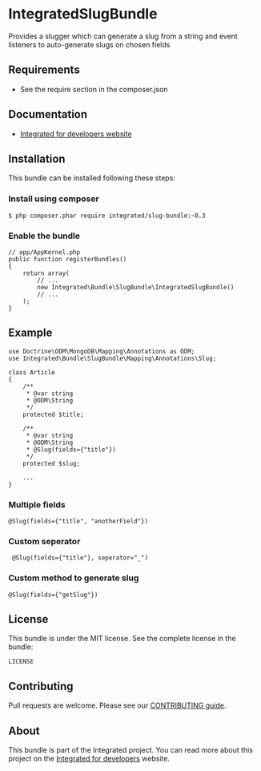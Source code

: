 # IntegratedSlugBundle #
Provides a slugger which can generate a slug from a string and event listeners to auto-generate slugs on chosen fields

## Requirements ##
* See the require section in the composer.json

## Documentation ##
* [Integrated for developers website](http://www.integratedfordevelopers.com "Integrated for developers website")

## Installation ##
This bundle can be installed following these steps:

### Install using composer ###

    $ php composer.phar require integrated/slug-bundle:~0.3

### Enable the bundle ###

    // app/AppKernel.php
    public function registerBundles()
    {
        return array(
            // ...
            new Integrated\Bundle\SlugBundle\IntegratedSlugBundle()
            // ...
        );
    }

## Example
    
    use Doctrine\ODM\MongoDB\Mapping\Annotations as ODM;
    use Integrated\Bundle\SlugBundle\Mapping\Annotations\Slug;
    
    class Article
    {
        /**
         * @var string
         * @ODM\String
         */
        protected $title;
    
        /**
         * @var string
         * @ODM\String
         * @Slug(fields={"title"})
         */
        protected $slug;
        
        ...
    }

### Multiple fields

    @Slug(fields={"title", "anotherField"})
    
### Custom seperator

     @Slug(fields={"title"}, seperator="_")
    
### Custom method to generate slug
    
    @Slug(fields={"getSlug"})

## License ##
This bundle is under the MIT license. See the complete license in the bundle:

    LICENSE

## Contributing ##
Pull requests are welcome. Please see our [CONTRIBUTING guide](http://www.integratedfordevelopers.com/contributing "CONTRIBUTING guide").

## About ##
This bundle is part of the Integrated project. You can read more about this project on the
[Integrated for developers](http://www.integratedfordevelopers.com "Integrated for developers") website.
   

